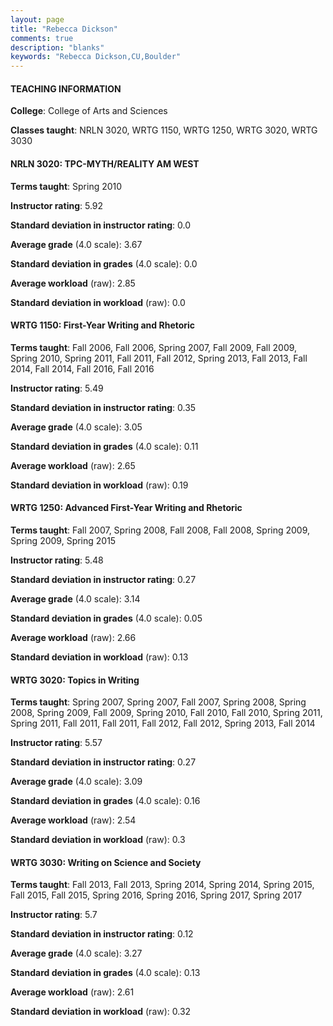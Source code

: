 ```yaml
---
layout: page
title: "Rebecca Dickson" 
comments: true
description: "blanks"
keywords: "Rebecca Dickson,CU,Boulder"
---
```

<head>
<script src="https://ajax.googleapis.com/ajax/libs/jquery/2.1.3/jquery.min.js"></script>
<script src="https://dl.dropboxusercontent.com/s/pc42nxpaw1ea4o9/highcharts.js?dl=0"></script>
<!-- <script src="../assets/js/highcharts.js"></script> -->
<style type="text/css">@font-face {
	font-family: "Bebas Neue";
	src: url(https://www.filehosting.org/file/details/544349/BebasNeue Regular.otf) format("opentype");
	}
	h1.Bebas { 
		font-family: "Bebas Neue", Verdana, Tahoma;
	}
</style>
</head>
	   
#### TEACHING INFORMATION

**College**: College of Arts and Sciences

**Classes taught**: NRLN 3020, WRTG 1150, WRTG 1250, WRTG 3020, WRTG 3030

#### NRLN 3020: TPC-MYTH/REALITY AM WEST

**Terms taught**: Spring 2010

**Instructor rating**: 5.92

**Standard deviation in instructor rating**: 0.0

**Average grade** (4.0 scale): 3.67

**Standard deviation in grades** (4.0 scale): 0.0

**Average workload** (raw): 2.85

**Standard deviation in workload** (raw): 0.0

#### WRTG 1150: First-Year Writing and Rhetoric

**Terms taught**: Fall 2006, Fall 2006, Spring 2007, Fall 2009, Fall 2009, Spring 2010, Spring 2011, Fall 2011, Fall 2012, Spring 2013, Fall 2013, Fall 2014, Fall 2014, Fall 2016, Fall 2016

**Instructor rating**: 5.49

**Standard deviation in instructor rating**: 0.35

**Average grade** (4.0 scale): 3.05

**Standard deviation in grades** (4.0 scale): 0.11

**Average workload** (raw): 2.65

**Standard deviation in workload** (raw): 0.19

#### WRTG 1250: Advanced First-Year Writing and Rhetoric

**Terms taught**: Fall 2007, Spring 2008, Fall 2008, Fall 2008, Spring 2009, Spring 2009, Spring 2015

**Instructor rating**: 5.48

**Standard deviation in instructor rating**: 0.27

**Average grade** (4.0 scale): 3.14

**Standard deviation in grades** (4.0 scale): 0.05

**Average workload** (raw): 2.66

**Standard deviation in workload** (raw): 0.13

#### WRTG 3020: Topics in Writing

**Terms taught**: Spring 2007, Spring 2007, Fall 2007, Spring 2008, Spring 2008, Spring 2009, Fall 2009, Spring 2010, Fall 2010, Fall 2010, Spring 2011, Spring 2011, Fall 2011, Fall 2011, Fall 2012, Fall 2012, Spring 2013, Fall 2014

**Instructor rating**: 5.57

**Standard deviation in instructor rating**: 0.27

**Average grade** (4.0 scale): 3.09

**Standard deviation in grades** (4.0 scale): 0.16

**Average workload** (raw): 2.54

**Standard deviation in workload** (raw): 0.3

#### WRTG 3030: Writing on Science and Society

**Terms taught**: Fall 2013, Fall 2013, Spring 2014, Spring 2014, Spring 2015, Fall 2015, Fall 2015, Spring 2016, Spring 2016, Spring 2017, Spring 2017

**Instructor rating**: 5.7

**Standard deviation in instructor rating**: 0.12

**Average grade** (4.0 scale): 3.27

**Standard deviation in grades** (4.0 scale): 0.13

**Average workload** (raw): 2.61

**Standard deviation in workload** (raw): 0.32

